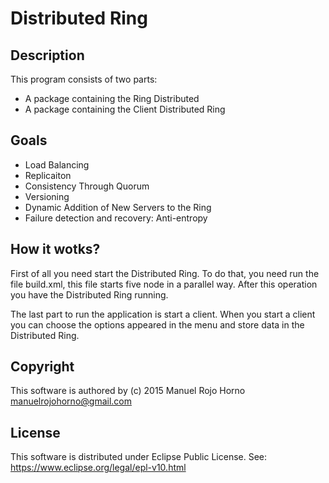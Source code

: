 # Distributed Ring


## Description

This program consists of two parts:
- A package containing the Ring Distributed
- A package containing the Client Distributed Ring


## Goals

- Load Balancing
- Replicaiton
- Consistency Through Quorum
- Versioning
- Dynamic Addition of New Servers to the Ring
- Failure detection and recovery: Anti-entropy


## How it wotks?

First of all you need start the Distributed Ring. To do that, you need run the file build.xml, this file starts five node in a parallel way. After this operation you have the Distributed Ring running.

The last part to run the application is start a client. When you start a client you can choose the options appeared in the menu and store data in the Distributed Ring.


## Copyright

This software is authored by (c) 2015 Manuel Rojo Horno <manuelrojohorno@gmail.com>


## License

This software is distributed under Eclipse Public License. See: https://www.eclipse.org/legal/epl-v10.html
